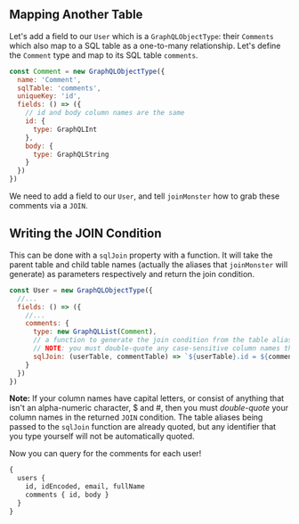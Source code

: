 ## Mapping Another Table

Let's add a field to our `User` which is a `GraphQLObjectType`: their `Comments` which also map to a SQL table as a one-to-many relationship. Let's define the `Comment` type and map to its SQL table `comments`.

```javascript
const Comment = new GraphQLObjectType({
  name: 'Comment',
  sqlTable: 'comments',
  uniqueKey: 'id',
  fields: () => ({
    // id and body column names are the same
    id: {
      type: GraphQLInt
    },
    body: {
      type: GraphQLString
    }
  })
})
```

We need to add a field to our `User`, and tell `joinMonster` how to grab these comments via a `JOIN`. 

## Writing the JOIN Condition

This can be done with a `sqlJoin` property with a function. It will take the parent table and child table names (actually the aliases that `joinMonster` will generate) as parameters respectively and return the join condition.

```javascript
const User = new GraphQLObjectType({
  //...
  fields: () => ({
    //...
    comments: {
      type: new GraphQLList(Comment),
      // a function to generate the join condition from the table aliases
      // NOTE: you must double-quote any case-sensitive column names the table aliases are already quoted
      sqlJoin: (userTable, commentTable) => `${userTable}.id = ${commentTable}.author_id`
    }
  })
})
```

**Note:** If your column names have capital letters, or consist of anything that isn't an alpha-numeric character, $ and #, then you must *double-quote* your column names in the returned `JOIN` condition. The table aliases being passed to the `sqlJoin` function are already quoted, but any identifier that you type yourself will not be automatically quoted.

Now you can query for the comments for each user!
```graphql
{
  users { 
    id, idEncoded, email, fullName
    comments { id, body }
  }
}
```
